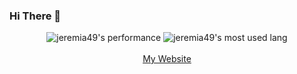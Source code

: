 ### Hi There 👋

<p align="center">
  <img src="https://github-readme-stats.anuraghazra1.vercel.app/api?username=jeremia49&show_icons=true&include_all_commits=true&theme=radical&count_private=true&locale=de&include_all_commits=true" alt="jeremia49's performance">
  <img src="https://github-readme-stats.anuraghazra1.vercel.app/api/top-langs/?username=jeremia49&layout=compact&theme=material-palenight&count_private=true&locale=de" alt="jeremia49's most used lang">
  <br><br><a href="https://jeremia.co">My Website</a>
</p>

<!--
**jeremia49/jeremia49** is a ✨ _special_ ✨ repository because its `README.md` (this file) appears on your GitHub profile.

Here are some ideas to get you started:

- 🔭 I’m currently working on ...
- 🌱 I’m currently learning ...
- 👯 I’m looking to collaborate on ...
- 🤔 I’m looking for help with ...
- 💬 Ask me about ...
- 📫 How to reach me: ...
- 😄 Pronouns: ...
- ⚡ Fun fact: ...
-->
